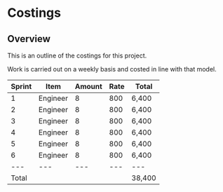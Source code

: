 # Costings

## Overview

This is an outline of the costings for this project.

Work is carried out on a weekly basis and costed in line with that model.

|Sprint|Item|Amount|Rate|Total|
|---|---|---|---|---|
|1|Engineer|8|800|6,400|
|2|Engineer|8|800|6,400|
|3|Engineer|8|800|6,400|
|4|Engineer|8|800|6,400|
|5|Engineer|8|800|6,400|
|6|Engineer|8|800|6,400|
|---|---|---|---|---|
|Total||||38,400|